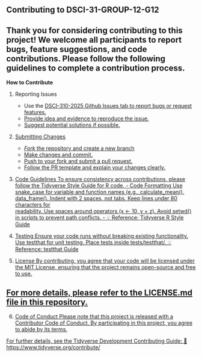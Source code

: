 **Contributing to DSCI-31-GROUP-12-G12**
---
Thank you for considering contributing to this project! We welcome all participants to report bugs, feature suggestions, and code contributions. Please follow the following guidelines to complete a contribution process.
---

**How to Contribute**
1. Reporting Issues
    - Use the <u>DSCI-310-2025 Github<u/> Issues tab to report bugs or request features.
    - Provide idea and evidence to reproduce the issue.
    - Suggest potential solutions if possible.

2. Submitting Changes
    - *Fork* the repository and create a new branch
    - Make changes and commit.
    - Push to your fork and submit a pull request.
    - Follow the PR template and explain your changes clearly.

3. Code Guidelines
To ensure consistency across contributions, please follow the Tidyverse Style Guide for R code.
        - Code Formatting Use snake_case for variable and function names (e.g., calculate_mean(), data_frame(). Indent with 2 spaces, not tabs. Keep lines under 80 characters for     
          readability. Use spaces around operators (x <- 10, y + z). Avoid setwd() in scripts to prevent path conflicts.
        - 💡 Reference: Tidyverse R Style Guide

4. Testing
Ensure your code runs without breaking existing functionality.
Use testthat for unit testing.
Place tests inside tests/testthat/.
💡 Reference: testthat Guide

5. License
By contributing, you agree that your code will be licensed under the MIT License, ensuring that the project remains open-source and free to use.

For more details, please refer to the LICENSE.md file in this repository.
---
6. Code of Conduct
Please note that this project is released with a Contributor Code of Conduct. By participating in this project, you agree to abide by its terms.

For further details, see the Tidyverse Development Contributing Guide:
🔗 https://www.tidyverse.org/contribute/

